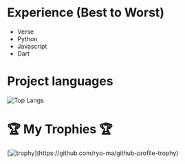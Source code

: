 # Experience (Best to Worst)
- Verse
- Python
- Javascript
- Dart

# Project languages
![Top Langs](https://github-readme-stats.vercel.app/api/top-langs/?username=pragers&layout=compact)

# 🏆 My Trophies 🏆
[![trophy](https://github-profile-trophy.vercel.app/?username=pragers&theme=darkhub&rank=-?)](https://github.com/ryo-ma/github-profile-trophy)
